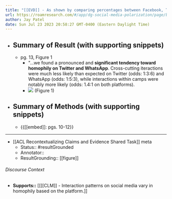 ```yaml
---
title: "[[EVD]] - As shown by comparing percentages between Facebook, Twitter, and WhatsApp users, homophily was higher on Twitter and WhatsApp than Facebook. - [[@yarchiPoliticalPolarizationDigital2020]]"
url: https://roamresearch.com/#/app/dg-social-media-polarization/page/b1nT-0nmZ
author: Jay Patel
date: Sun Jul 23 2023 20:58:27 GMT-0400 (Eastern Daylight Time)
---
```


- ## Summary of Result (with supporting snippets)
    - pg. 13, Figure 1
        - "...we found a pronounced and **significant tendency toward homophily on Twitter and WhatsApp**. Cross-cutting iteractions were much less likely than expected on Twitter (odds: 1:3:6) and WhatsApp (odds: 1:5:3), while interactions within camps were notably more likely (odds: 1.4:1 on both platforms).
        - ![](https://firebasestorage.googleapis.com/v0/b/firescript-577a2.appspot.com/o/imgs%2Fapp%2Fdg-social-media-polarization%2FoLtD4Y4pB0.04.40.png?alt=media&token=0276a705-c230-48a4-9071-e05c37bf9b17) (Figure 1)
- ## Summary of Methods (with supporting snippets)
    - {{[[embed]]: pgs. 10-12}}
- ---
- [[ACL Recontextualizing Claims and Evidence Shared Task]] meta
    - Status:: #resultGrounded
    - Annotator::
    - ResultGrounding:: [[figure]]

###### Discourse Context

- **Supports::** [[[[CLM]] - Interaction patterns on social media vary in homophily based on the platform.]]
